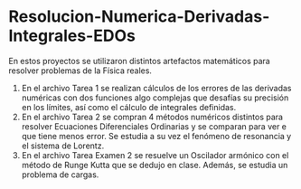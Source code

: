 # Resolucion-Numerica-Derivadas-Integrales-EDOs
En estos proyectos se utilizaron distintos artefactos matemáticos para resolver problemas de la Física reales.
1. En el archivo Tarea 1 se realizan cálculos de los errores de las derivadas numéricas con dos funciones algo complejas que desafías su precisión en los límites, así como el cálculo de integrales definidas.
2. En el archivo Tarea 2 se compran 4 métodos numéricos distintos para resolver Ecuaciones Diferenciales Ordinarias y se comparan para ver e que tiene menos error. Se estudia a su vez el fenómeno de resonancia y el sistema de Lorentz.
3. En el archivo Tarea Examen 2 se resuelve un Oscilador armónico con el método de Runge Kutta que se dedujo en clase. Además, se estudia un problema de cargas.

